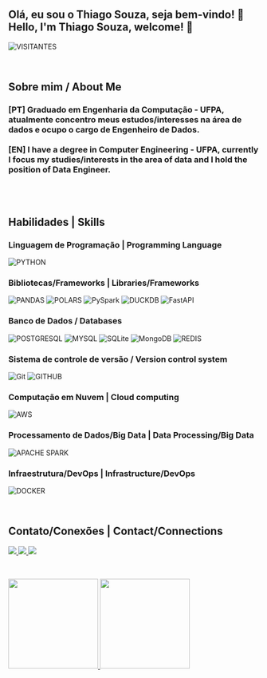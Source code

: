 ## Olá, eu sou o Thiago Souza, seja bem-vindo! 👋 <br>Hello, I'm Thiago Souza, welcome! 👋
![VISITANTES](https://api.visitorbadge.io/api/VisitorHit?user=thiagosouzalink&repo=thiagosouzalink&label=VISITANTES&countColor=%232B5B84)

<br>

<h2> Sobre mim / About Me</h2>
<h3>
  [PT] Graduado em Engenharia da Computação - UFPA, atualmente concentro meus estudos/interesses na área de dados e ocupo o cargo de Engenheiro de Dados.<br>
  <br>
  [EN] I have a degree in Computer Engineering - UFPA, currently I focus my studies/interests in the area of data and I hold the position of Data Engineer.
  <br><br>
</h3>
<br>

## Habilidades | Skills
### Linguagem de Programação | Programming Language
![PYTHON](https://img.shields.io/badge/Python-2B5B84?style=for-the-badge&logo=python&logoColor=white)
### Bibliotecas/Frameworks | Libraries/Frameworks
![PANDAS](https://img.shields.io/badge/Pandas-2C2D72?style=for-the-badge&logo=pandas&logoColor=white)
![POLARS](https://img.shields.io/badge/Polars-0075FF?style=for-the-badge&logo=polars&logoColor=white)
![PySpark](https://img.shields.io/badge/PySpark-1B5162?style=for-the-badge&logo=apache-spark&logoColor=orange)
![DUCKDB](https://img.shields.io/badge/DUCKDB-000000?style=for-the-badge&logo=duckdb&logoColor=yellow)
![FastAPI](https://img.shields.io/badge/FastAPI-005571?style=for-the-badge&logo=fastapi)
### Banco de Dados / Databases
![POSTGRESQL](https://img.shields.io/badge/PostgreSQL-336791?style=for-the-badge&logo=postgresql&logoColor=white)
![MYSQL](https://img.shields.io/badge/MySQL-F7F7F7?style=for-the-badge&logo=mysql&logoColor=black)
![SQLite](https://img.shields.io/badge/sqlite-%2307405e.svg?style=for-the-badge&logo=sqlite&logoColor=white)
![MongoDB](https://img.shields.io/badge/MongoDB-%234ea94b.svg?style=for-the-badge&logo=mongodb&logoColor=white)
![REDIS](https://img.shields.io/badge/redis-%23DD0031.svg?style=for-the-badge&logo=redis&logoColor=white)
### Sistema de controle de versão / Version control system
![Git](https://img.shields.io/badge/git-%23F05033.svg?style=for-the-badge&logo=git&logoColor=white)
![GITHUB](https://img.shields.io/badge/GitHub-161B22?style=for-the-badge&logo=github&logoColor=white)
### Computação em Nuvem | Cloud computing
![AWS](https://img.shields.io/badge/Amazon-FF9900?style=for-the-badge&logo=amazon&logoColor=white)
### Processamento de Dados/Big Data | Data Processing/Big Data
![APACHE SPARK](https://img.shields.io/badge/Apache%20Spark-F3F1EA?style=for-the-badge&logo=apachespark)
### Infraestrutura/DevOps | Infrastructure/DevOps
![DOCKER](https://img.shields.io/badge/Docker-2496ED?style=for-the-badge&logo=docker&logoColor=white)


<br>

## Contato/Conexões | Contact/Connections
<div>
  <a href="mailto:thiagolsmail@gmail.com" target="_blank">
    <img src="https://img.shields.io/badge/Gmail-D93025?style=for-the-badge&logo=gmail&logoColor=white" target="_blank">
  </a>
  <a href="https://www.linkedin.com/in/thiagosouzalink/" target="_blank">
    <img src="https://img.shields.io/badge/Linkedin-0A66C2?style=for-the-badge&logo=LINKEDIN&logoColor=white" target="_blank">
  </a>
  <a href="https://www.instagram.com/thiagosouzalink/" target="_blank">
    <img src="https://img.shields.io/badge/Instagram-D03475?style=for-the-badge&logo=instagram&logoColor=white" target="_blank">
  </a>
</div>
<br>

##

<a href="https://github.com/thiagosouzalink/">
  <img height="180em" src="https://github-readme-stats.vercel.app/api/top-langs/?username=thiagosouzalink&layout=compact&langs_count=7&theme=tokyonight" />
</a>
<a href="https://github.com/thiagosouzalink/">
  <img height="180em" src="https://github-readme-stats.vercel.app/api?username=thiagosouzalink&show_icons=true&theme=tokyonight&include_all_commits=true&count_private=true" />
</a>










